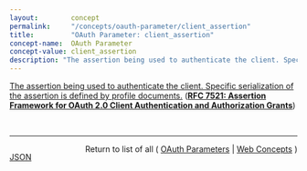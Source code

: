```yaml
---
layout:        concept
permalink:     "/concepts/oauth-parameter/client_assertion"
title:         "OAuth Parameter: client_assertion"
concept-name:  OAuth Parameter
concept-value: client_assertion
description: "The assertion being used to authenticate the client. Specific serialization of the assertion is defined by profile documents."
---
```


[The assertion being used to authenticate the client. Specific serialization of the assertion is defined by profile documents.](http://tools.ietf.org/html/rfc7521#section-4.2 "Read documentation for OAuth Parameter &#34;client_assertion&#34;") (**[RFC 7521: Assertion Framework for OAuth 2.0 Client Authentication and Authorization Grants](/specs/IETF/RFC/7521 "This specification provides a framework for the use of assertions with OAuth 2.0 in the form of a new client authentication mechanism and a new authorization grant type. Mechanisms are specified for transporting assertions during interactions with a token endpoint; general processing rules are also specified. The intent of this specification is to provide a common framework for OAuth 2.0 to interwork with other identity systems using assertions and to provide alternative client authentication mechanisms. Note that this specification only defines abstract message flows and processing rules. In order to be implementable, companion specifications are necessary to provide the corresponding concrete instantiations.")**)

<br/>
<hr/>

<p style="float : left"><a href="./client_assertion.json" title="JSON representing this particular Web Concept value">JSON</a></p>
<p style="text-align: right">Return to list of all ( <a href="../oauth-parameter/">OAuth Parameters</a> | <a href="../">Web Concepts</a> )</p>
